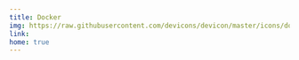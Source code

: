 ```yaml
---
title: Docker
img: https://raw.githubusercontent.com/devicons/devicon/master/icons/docker/docker-original.svg
link:
home: true
---
```



